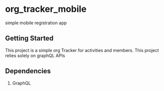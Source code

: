# org_tracker_mobile

simple mobile registration app 

## Getting Started

This project is a simple org Tracker for activities and members. This project relies solely on graphQL APIs


## Dependencies
1) GraphQL
